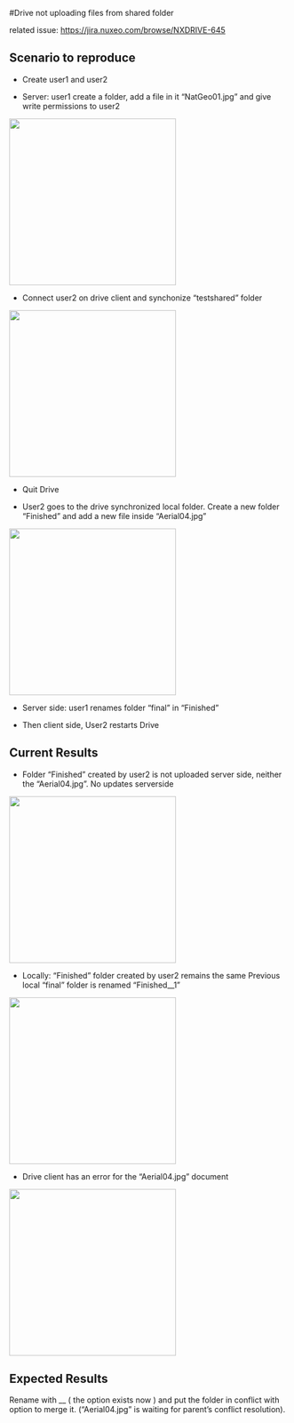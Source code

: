 #Drive not uploading files from shared folder

related issue: https://jira.nuxeo.com/browse/NXDRIVE-645

## Scenario to reproduce

* Create user1 and user2

* Server: user1 create a folder, add a file in it “NatGeo01.jpg” and give write permissions to user2

<img src="/docs/Pictures/Scenario1-Pic1.png" width="300"/>

* Connect user2 on drive client and synchonize “testshared” folder

<img src="/docs/Pictures/Scenario1-Pic2.png" width="300"/>

* Quit Drive

* User2 goes to the drive synchronized local folder. Create a new folder “Finished” and add a new file inside “Aerial04.jpg”

<img src="/docs/Pictures/Scenario1-Pic3.png" width="300"/>

* Server side: user1 renames folder “final” in “Finished”

* Then client side, User2 restarts Drive


## Current Results

* Folder “Finished” created by user2 is not uploaded server side, neither the “Aerial04.jpg”. No updates serverside

<img src="/docs/Pictures/Scenario1-Pic4.png" width="300"/>

* Locally:
“Finished” folder created by user2 remains the same
Previous local “final” folder is renamed “Finished__1”

<img src="/docs/Pictures/Scenario1-Pic5.png" width="300"/>

* Drive client has an error for the “Aerial04.jpg” document

<img src="/docs/Pictures/Scenario1-Pic6.png" width="300"/>

## Expected Results

Rename with __ ( the option exists now ) and put the folder in conflict with option to merge it.
(“Aerial04.jpg” is waiting for parent’s conflict resolution).

